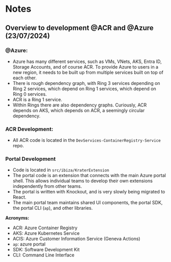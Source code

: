 # Notes

## Overview to development @ACR and @Azure (23/07/2024)

### @Azure:

- Azure has many different services, such as VMs, VNets, AKS, Entra ID, Storage
  Accounts, and of course ACR. To provide Azure to users in a new region, it
  needs to be built up from multiple services built on top of each other.
- There is rough dependency graph, with Ring 3 services depending on Ring 2
  services, which depend on Ring 1 services, which depend on Ring 0 services.
- ACR is a Ring 1 service.
- Within Rings there are also dependency graphs. Curiously, ACR depends on AKS,
  which depends on ACR, a seemingly circular dependency.

### ACR Development:

- All ACR code is located in the `DevServices-ContainerRegistry-Service` repo.

### Portal Development

- Code is located in `src/ibiza/KraterExtension`
- The portal code is an extension that connects with the main Azure portal
  shell. This allows individual teams to develop their own extensions
  independently from other teams.
- The portal is written with Knockout, and is very slowly being migrated to
  React.
- The main portal team maintains shared UI components, the portal SDK, the
  portal CLI (`ap`), and other libraries.

**Acronyms:**

- ACR: Azure Container Registry
- AKS: Azure Kubernetes Service
- ACIS: Azure Customer Information Service (Geneva Actions)
- `ap`: azure portal
- SDK: Software Development Kit
- CLI: Command Line Interface
